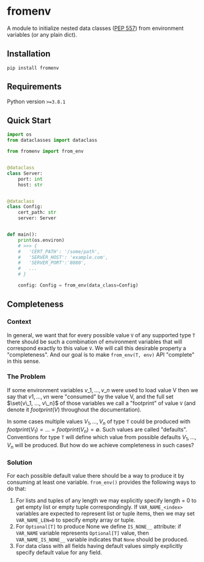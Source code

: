 # fromenv

A module to initialize nested data classes ([PEP 557](https://peps.python.org/pep-0557/))
from environment variables (or any plain dict).

## Installation

```shell
pip install fromenv
```

## Requirements

Python version `>=3.8.1`

## Quick Start

```python
import os
from dataclasses import dataclass

from fromenv import from_env


@dataclass
class Server:
    port: int
    host: str


@dataclass
class Config:
    cert_path: str
    server: Server


def main():
    print(os.environ)
    # >>> {
    #   'CERT_PATH': '/some/path', 
    #   'SERVER_HOST': 'example.com', 
    #   'SERVER_PORT':'8080',
    #   ...
    # }

    config: Config = from_env(data_class=Config)
```

## Completeness

### Context

In general, we want that for every possible value `V` of any supported type `T`
there should be such a combination of environment variables that will correspond
exactly to this value `V`. We will call this desirable property a "completeness".
And our goal is to make `from_env(T, env)` API "complete" in this sense.

### The Problem

If some environment variables $v\_1, ..., v\_n$ were used to load value V
then we say that $v1, ..., vn$ were "consumed" by the value V, and the
full set $\set{v\_1, ..., v\_n}$ of those variables we call a "footprint" of
value `V` (and denote it $footprint(V)$ throughout the documentation).

In some cases multiple values $V_1, ..., V_n$ of type `T` could be produced
with $footprint(V_1) = ... = footprint(V_n) = \emptyset$. Such values
are called "defaults". Conventions for type `T` will define which value
from possible defaults $V_1, ..., V_n$ will be produced.
But how do we achieve completeness in such cases?

### Solution

For each possible default value there should be a way to produce
it by consuming at least one variable. `from_env()` provides the
following ways to do that: 

1. For lists and tuples of any length we may explicitly specify
   length = 0 to get empty list or empty tuple correspondingly.
   If `VAR_NAME_<index>` variables are expected to represent
   list or tuple items, then we may set `VAR_NAME_LEN=0` to
   specify empty array or tuple.
2. For `Optional[T]` to produce None we define `IS_NONE__` attribute:
   if `VAR_NAME` variable represents `Optional[T]` value, then
   `VAR_NAME_IS_NONE__` variable indicates that `None` should be produced.
3. For data class with all fields having default values simply explicitly
   specify default value for any field.